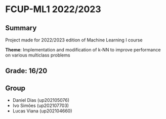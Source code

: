 # FCUP-ML1 2022/2023

## Summary
Project made for 2022/2023 edition of Machine Learning I course

**Theme**: Implementation and modification of k-NN to improve performance on various multiclass problems

## Grade: 16/20

## Group
- Daniel Dias (up202105076)
- Ivo Simões (up202107703)
- Lucas Viana (up202104660)
